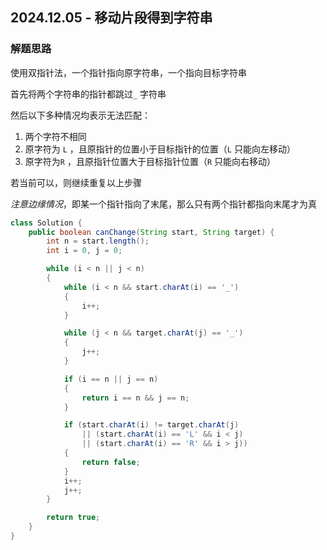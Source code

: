 ## 2024.12.05 - 移动片段得到字符串

### 解题思路

使用双指针法，一个指针指向原字符串，一个指向目标字符串

首先将两个字符串的指针都跳过`_` 字符串

然后以下多种情况均表示无法匹配：
1. 两个字符不相同
2. 原字符为 `L` ，且原指针的位置小于目标指针的位置（`L` 只能向左移动）
3. 原字符为`R` ，且原指针位置大于目标指针位置（`R` 只能向右移动）

若当前可以，则继续重复以上步骤

*注意边缘情况*，即某一个指针指向了末尾，那么只有两个指针都指向末尾才为真

``` java
class Solution {
    public boolean canChange(String start, String target) {
        int n = start.length();
        int i = 0, j = 0;

        while (i < n || j < n)
        {
            while (i < n && start.charAt(i) == '_')
            {
                i++;
            }

            while (j < n && target.charAt(j) == '_')
            {
                j++;
            }

            if (i == n || j == n)
            {
                return i == n && j == n;
            }

            if (start.charAt(i) != target.charAt(j)
                || (start.charAt(i) == 'L' && i < j)
                || (start.charAt(i) == 'R' && i > j))
            {
                return false;
            }
            i++;
            j++;
        }

        return true;
    }
}
```
